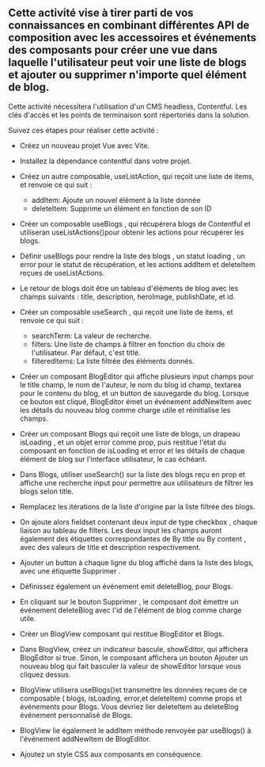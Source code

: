 ## Cette activité vise à tirer parti de vos connaissances en combinant différentes API de composition avec les accessoires et événements des composants pour créer une vue dans laquelle l'utilisateur peut voir une liste de blogs et ajouter ou supprimer n'importe quel élément de blog.
			
Cette activité nécessitera l'utilisation d'un CMS headless, Contentful. Les clés d'accès et les points de terminaison sont répertoriés dans la solution.
			
Suivez ces étapes pour réaliser cette activité :
			
- Créez un nouveau projet Vue avec Vite.
- Installez la dépendance contentful  dans votre projet.
- Créez un autre composable, useListAction, qui reçoit une liste de items, et renvoie ce qui suit :
    - addItem: Ajoute un nouvel élément à la liste donnée
    - deleteItem: Supprime un élément en fonction de son ID

- Créer un composable useBlogs , qui récupérera blogs de Contentful et utiliseran useListActions()pour obtenir les actions pour récupérer les blogs.
- Définir useBlogs pour rendre la liste des blogs , un statut loading , un error pour le statut de récupération, et les actions addItem et deleteItem  reçues de useListActions. 
- Le retour de blogs doit être un tableau d'éléments de blog avec les champs suivants : title, description, heroImage, publishDate, et id.
- Créer un composable useSearch , qui reçoit une liste de items, et renvoie ce qui suit :
    - searchTerm: La valeur de recherche.
    - filters: Une liste de champs à filtrer en fonction du choix de l'utilisateur. Par défaut, c'est title.
    - filteredItems: La liste filtrée des éléments donnés.
- Créer un composant BlogEditor  qui affiche plusieurs input champs pour le title champ, le nom de l'auteur, le nom du blog id champ, textarea pour le contenu du blog, et un button  de sauvegarde du blog. Lorsque ce bouton est cliqué, BlogEditor émet un événement addNewItem  avec les détails du nouveau blog comme charge utile et réinitialise les champs.
- Créer un composant Blogs  qui reçoit une liste de blogs, un drapeau isLoading , et un objet error  comme prop, puis restitue l'état du composant en fonction de isLoading et error et les détails de chaque élément de blog sur l'interface utilisateur, le cas échéant.
- Dans Blogs, utiliser useSearch() sur la liste des blogs reçu en prop et affiche une recherche input pour permettre aux utilisateurs de filtrer les blogs selon title.
- Remplacez les itérations de la liste d'origine par la liste filtrée des blogs.
- On ajoute alors fieldset contenant deux input de type checkbox , chaque liaison au tableau de filters. Les deux input les champs auront également des étiquettes correspondantes de By title ou By content , avec des valeurs de title et description respectivement.
- Ajouter un button à chaque ligne du blog affiché dans la liste des blogs, avec une étiquette Supprimer .
- Définissez également un événement emit deleteBlog, pour Blogs.
- En cliquant sur le bouton Supprimer , le composant doit émettre un événement deleteBlog  avec l'id de l'élément de blog comme charge utile.
- Créer un BlogView composant qui restitue BlogEditor et Blogs.
- Dans BlogView, créez un indicateur bascule, showEditor, qui affichera BlogEditor si true. Sinon, le composant affichera un bouton Ajouter un nouveau blog qui fait basculer la valeur de showEditor  lorsque vous cliquez dessus.
- BlogView utilisera useBlogs()et transmettre les données reçues de ce composable ( blogs, isLoading, error,et deleteItem) comme props et événements pour Blogs. Vous devriez lier deleteItem au deleteBlog événement personnalisé de Blogs.
- BlogView lie également le addItem méthode renvoyée par useBlogs() à l'événement addNewItem  de BlogEditor.
- Ajoutez un style CSS aux composants en conséquence.

